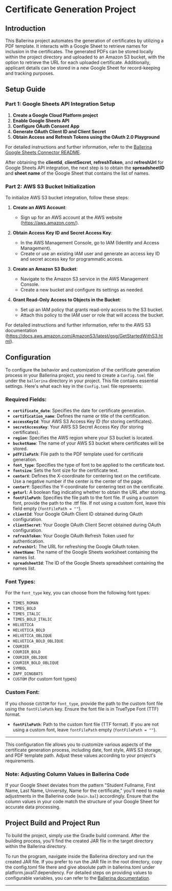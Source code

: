 # Certificate Generation Project

## Introduction
This Ballerina project automates the generation of certificates by utilizing a PDF template. It interacts with a Google Sheet to retrieve names for inclusion in the certificates. The generated PDFs can be stored locally within the project directory and uploaded to an Amazon S3 bucket, with the option to retrieve the URL for each uploaded certificate. Additionally, applicant details can be stored in a new Google Sheet for record-keeping and tracking purposes.

## Setup Guide

### Part 1: Google Sheets API Integration Setup
1. **Create a Google Cloud Platform project**
2. **Enable Google Sheets API**
3. **Configure OAuth Consent App**
4. **Generate OAuth Client ID and Client Secret**
5. **Obtain Access and Refresh Tokens using the OAuth 2.0 Playground**

For detailed instructions and further information, refer to the [Ballerina Google Sheets Connector README](https://github.com/ballerina-platform/module-ballerinax-googleapis.sheets?tab=readme-ov-file).

After obtaining the **clientId**, **clientSecret**, **refreshToken**, and **refreshUrl** for Google Sheets API integration, the next step is to obtain the **spreadsheetID** and **sheet name** of the Google Sheet that contains the list of names.

### Part 2: AWS S3 Bucket Initialization

To initialize AWS S3 bucket integration, follow these steps:

1. **Create an AWS Account**:
   - Sign up for an AWS account at the AWS website (https://aws.amazon.com/).

2. **Obtain Access Key ID and Secret Access Key**:
   - In the AWS Management Console, go to IAM (Identity and Access Management).
   - Create or use an existing IAM user and generate an access key ID and secret access key for programmatic access.

3. **Create an Amazon S3 Bucket**:
   - Navigate to the Amazon S3 service in the AWS Management Console.
   - Create a new bucket and configure its settings as needed.

4. **Grant Read-Only Access to Objects in the Bucket**:
   - Set up an IAM policy that grants read-only access to the S3 bucket.
   - Attach this policy to the IAM user or role that will access the bucket.

For detailed instructions and further information, refer to the AWS S3 documentation (https://docs.aws.amazon.com/AmazonS3/latest/gsg/GetStartedWithS3.html).

## Configuration

To configure the behavior and customization of the certificate generation process in your Ballerina project, you need to create a `Config.toml` file under the `ballerina` directory in your project. This file contains essential settings. Here's what each key in the `Config.toml` file represents:

### Required Fields:

- **`certificate_date`**: Specifies the date for certificate generation.
- **`certification_name`**: Defines the name or title of the certification.
- **`accessKeyId`**: Your AWS S3 Access Key ID (for storing certificates).
- **`secretAccessKey`**: Your AWS S3 Secret Access Key (for storing certificates).
- **`region`**: Specifies the AWS region where your S3 bucket is located.
- **`bucketName`**: The name of your AWS S3 bucket where certificates will be stored.
- **`pdfFilePath`**: File path to the PDF template used for certificate generation.
- **`font_type`**: Specifies the type of font to be applied to the certificate text.
- **`fontsize`**: Sets the font size for the certificate text.
- **`centerX`**: Defines the X-coordinate for centering text on the certificate. Use a negative number if the center is the center of the page.
- **`centerY`**: Specifies the Y-coordinate for centering text on the certificate.
- **`geturl`**: A boolean flag indicating whether to obtain the URL after storing.
- **`fontFilePath`**: Specifies the file path to the font file. If using a custom font, provide the path to the .ttf file. If not using a custom font, leave this field empty (`fontFilePath = ""`).
- **`clientId`**: Your Google OAuth Client ID obtained during OAuth configuration.
- **`clientSecret`**: Your Google OAuth Client Secret obtained during OAuth configuration.
- **`refreshToken`**: Your Google OAuth Refresh Token used for authentication.
- **`refreshUrl`**: The URL for refreshing the Google OAuth token.
- **`sheetName`**: The name of the Google Sheets worksheet containing the names list.
- **`spreadsheetId`**: The ID of the Google Sheets spreadsheet containing the names list.

### Font Types:

For the `font_type` key, you can choose from the following font types:

- `TIMES_ROMAN`
- `TIMES_BOLD`
- `TIMES_ITALIC`
- `TIMES_BOLD_ITALIC`
- `HELVETICA`
- `HELVETICA_BOLD`
- `HELVETICA_OBLIQUE`
- `HELVETICA_BOLD_OBLIQUE`
- `COURIER`
- `COURIER_BOLD`
- `COURIER_OBLIQUE`
- `COURIER_BOLD_OBLIQUE`
- `SYMBOL`
- `ZAPF_DINGBATS`
- `CUSTOM` (for custom font types)

### Custom Font:

If you choose `CUSTOM` for `font_type`, provide the path to the custom font file using the `fontFilePath` key. Ensure the font file is in TrueType Font (TTF) format.

- **`fontFilePath`**: Path to the custom font file (TTF format).
If you are not using a custom font, leave `fontFilePath` empty (`fontFilePath = ""`).

---

This configuration file allows you to customize various aspects of the certificate generation process, including date, font style, AWS S3 storage, and PDF template path. Adjust these values according to your project's requirements.

### Note: Adjusting Column Values in Ballerina Code

If your Google Sheet deviates from the pattern "Student Fullname, First Name, Last Name, University, Name for the certificate," you'll need to make adjustments in the Ballerina code (`main.bal`) accordingly. Ensure that the column values in your code match the structure of your Google Sheet for accurate data processing.


## Project Build and Project Run

To build the project, simply use the Gradle build command. After the building process, you'll find the created JAR file in the target directory within the Ballerina directory.

To run the program, navigate inside the Ballerina directory and run the created JAR file. If you prefer to run the JAR file in the root directory, copy the config.toml file there and give absolute path in ballerina.toml under platform.java17.dependency. For detailed steps on providing values to configurable variables, you can refer to the [Ballerina documentation](https://ballerina.io/learn/provide-values-to-configurable-variables/).

---


